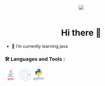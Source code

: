 <div id= "header" align="center">
  <img src="https://media.giphy.com/media/3oFzlYX1UTJkviPhra/giphy.gif" width="100"/>
</div>
<div id="badges" align="center">
  <img src="https://komarev.com/ghpvc/?username=NotReptile&style=flat-square&color=blue" alt=""/>
  <h1>Hi there 👋</h1>
</div>

- 🌱 I’m currently learning java

### :hammer_and_wrench: Languages and Tools :
<div>
  <img src="https://github.com/devicons/devicon/blob/master/icons/java/java-original-wordmark.svg" title="Java" alt="Java" width="40" height="40"/>&nbsp;
  <img src="https://github.com/devicons/devicon/blob/master/icons/cplusplus/cplusplus-line.svg" title="C++" **alt="C++" width="40" height="40"/>
  <img src="https://github.com/devicons/devicon/blob/master/icons/python/python-original-wordmark.svg" title="Python" **alt="Python" width="40" height="40"/>
</div>
